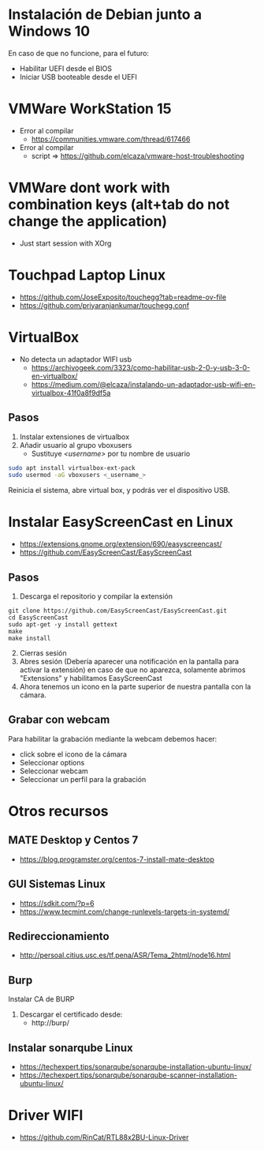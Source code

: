 # Instalación de Debian junto a Windows 10
En caso de que no funcione, para el futuro:
+ Habilitar UEFI desde el BIOS
+ Iniciar USB booteable desde el UEFI

# VMWare WorkStation 15
+ Error al compilar
    + https://communities.vmware.com/thread/617466
+ Error al compilar
    + script => https://github.com/elcaza/vmware-host-troubleshooting

# VMWare dont work with combination keys (alt+tab do not change the application)
+ Just start session with XOrg

# Touchpad Laptop Linux
+ https://github.com/JoseExposito/touchegg?tab=readme-ov-file
+ https://github.com/priyaranjankumar/touchegg.conf

# VirtualBox
+ No detecta un adaptador WIFI usb
    + https://archivogeek.com/3323/como-habilitar-usb-2-0-y-usb-3-0-en-virtualbox/
    + https://medium.com/@elcaza/instalando-un-adaptador-usb-wifi-en-virtualbox-41f0a8f9df5a

## Pasos 

1. Instalar extensiones de virtualbox
2. Añadir usuario al grupo vboxusers
    + Sustituye *<_username_>* por tu nombre de usuario
```bash
sudo apt install virtualbox-ext-pack
sudo usermod -aG vboxusers <_username_>
```

Reinicia el sistema, abre virtual box, y podrás ver el dispositivo USB. 


# Instalar EasyScreenCast en Linux
+ https://extensions.gnome.org/extension/690/easyscreencast/
+ https://github.com/EasyScreenCast/EasyScreenCast

## Pasos
1) Descarga el repositorio y compilar la extensión
```
git clone https://github.com/EasyScreenCast/EasyScreenCast.git
cd EasyScreenCast
sudo apt-get -y install gettext
make
make install
```

2) Cierras sesión
3) Abres sesión (Debería aparecer una notificación en la pantalla para activar la extensión) en caso de que no aparezca, solamente abrimos "Extensions" y habilitamos EasyScreenCast
4) Ahora tenemos un icono en la parte superior de nuestra pantalla con la cámara.

## Grabar con webcam
Para habilitar la grabación mediante la webcam debemos hacer: 
+ click sobre el icono de la cámara
+ Seleccionar options
+ Seleccionar webcam
+ Seleccionar un perfil para la grabación

# Otros recursos
## MATE Desktop y Centos 7
+ https://blog.programster.org/centos-7-install-mate-desktop

## GUI Sistemas Linux
+ https://sdkit.com/?p=6
+ https://www.tecmint.com/change-runlevels-targets-in-systemd/

## Redireccionamiento
+ http://persoal.citius.usc.es/tf.pena/ASR/Tema_2html/node16.html

## Burp
Instalar CA de BURP
1. Descargar el certificado desde:
    + http://burp/

## Instalar sonarqube Linux
+ https://techexpert.tips/sonarqube/sonarqube-installation-ubuntu-linux/
+ https://techexpert.tips/sonarqube/sonarqube-scanner-installation-ubuntu-linux/

# Driver WIFI
+ https://github.com/RinCat/RTL88x2BU-Linux-Driver